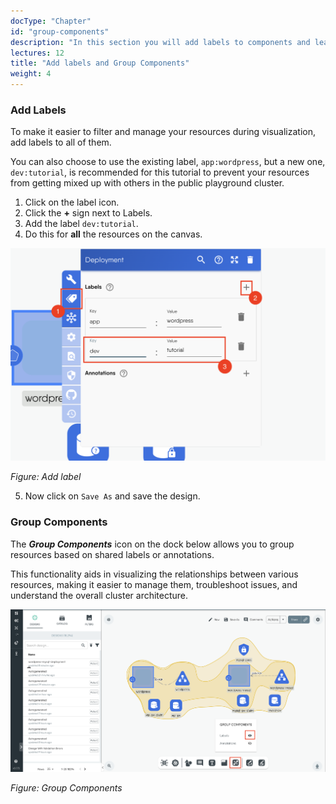 ```yaml
---
docType: "Chapter"
id: "group-components"
description: "In this section you will add labels to components and learn how to group them."
lectures: 12
title: "Add labels and Group Components"
weight: 4
---
```


### Add Labels

To make it easier to filter and manage your resources during visualization, add labels to all of them.

You can also choose to use the existing label, `app:wordpress`, but a new one, `dev:tutorial`, is recommended for this tutorial to prevent your resources from getting mixed up with others in the public playground cluster.

1. Click on the label icon.
2. Click the **+** sign next to Labels.
3. Add the label `dev:tutorial`.
4. Do this for **all** the resources on the canvas.

![wp14](wp14.png)

_Figure: Add label_

5. Now click on `Save As` and save the design.

### Group Components

The _**Group Components**_ icon on the dock below allows you to group resources based on shared labels or annotations.

This functionality aids in visualizing the relationships between various resources, making it easier to manage them, troubleshoot issues, and understand the overall cluster architecture.

![wp21](wp21.png)

_Figure: Group Components_
